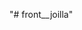 "# front\_\_joilla"

<!-- Api -->
<!-- todo API = https://joilla-market.onrender.com/ -->

<!--! Admin Register -->
<!--
    API = https://joilla-market.onrender.com/api/v1/admin/register

    methos: POST

    header {
        "Content-Type": "application/json",
    }

    body {
        email,
        password
    }

    <!-- ! Response status: 201 //
    {
        message: "Admin created successfully",
        token,
    }
-->

<!--! Admin Login -->
<!--
    API = https://joilla-market.onrender.com/api/v1/admin/register

    methos: POST

    header {
        "Content-Type": "application/json",
    }

    body {
        email,
        password
    }

    <!-- ! Response status: 201 //
    {
        message: "Admin successfully authenticated",
        token,
    }
-->

<!--! Employer Register -->
<!--
    API = https://joilla-market.onrender.com/api/v1/employer

    method: POST

    header {
        "Content-Type": "application/json",
        authorization: admin_token
    }

    body {
        fullname,
        phone_number,
        password,
    }

    <!-- ! Response status: 201 //
    {
      message: "Employer created successfully",
    }
 -->

<!--! Employer Login -->
<!--
    API = https://joilla-market.onrender.com/api/v1/employer/login

    method: POST

    header {
        "Content-Type": "application/json"
    }

    body {
        phone_number,
        password,
    }

    <!-- ! Response status: 200 //
    {
        message: "Employer successfully logged in",
        token,
    }
 -->

<!-- ! GET ALL Employer -->
<!--
    API = https://joilla-market.onrender.com/api/v1/employer/

    method: GET

    header {
        "Content-Type": "application/json",
        authorization: admin_token,
    }

    <!-- ! Response Status: 200 //
    { message: "Employees were found", employers: [...employers] }
 -->

 <!--! GET One Employer -->
<!--
    API = https://joilla-market.onrender.com/api/v1/employer/{id}

    method: GET

    if (id == "me") {
        header: {
            "Content-Type": "application/json",
            employerId: id
        }
    } else {
        header: {
            "Content-Type": "application/json",
            authorization: admin_token,
        }
    }

    <!-- ! Response Status: 200 //
    {
        message: "Employer was found",
        data: employer,
    }
 -->

 <!--! Employer Delete -->

<!-- 
    API = https://joilla-market.onrender.com/api/v1/employer/{id}

    method = "DELETE"

    headers = {
        authorization: admin_token,
    }

    <!-- ! Response Status: 200 //
    {
        message: "Employer successfully deleted",
        employer,
    }
    
 -->

<!-- ! Edit Employer -->
<!-- 
    API = https://joilla-market.onrender.com/api/v1/employer/{id}

    method: "PUT"

    Header {
        "Content-Type": "application/json",
        authorization: token,
    }

    <!-- ! Response Status: 200 //
    {
        message: "Employer successfully updated",
        employer,
    }
 -->
